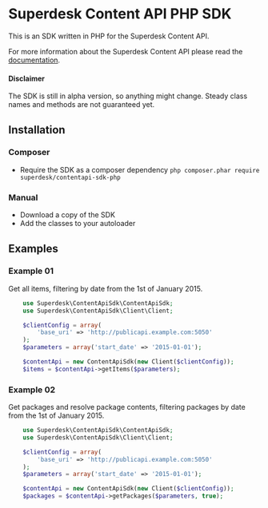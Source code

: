 # Superdesk Content API PHP SDK

This is an SDK written in PHP for the Superdesk Content API. 

For more information about the Superdesk Content API please read the [documentation](http://docs.superdeskcontentapi.apiary.io/).

#### Disclaimer
The SDK is still in alpha version, so anything might change. Steady class names 
and methods are not guaranteed yet.

## Installation

### Composer
* Require the SDK as a composer dependency 
```php composer.phar require superdesk/contentapi-sdk-php```

### Manual
* Download a copy of the SDK
* Add the classes to your autoloader

## Examples

### Example 01

Get all items, filtering by date from the 1st of January 2015.

```php
    use Superdesk\ContentApiSdk\ContentApiSdk;
    use Superdesk\ContentApiSdk\Client\Client;

    $clientConfig = array(
        'base_uri' => 'http://publicapi.example.com:5050'
    );
    $parameters = array('start_date' => '2015-01-01');

    $contentApi = new ContentApiSdk(new Client($clientConfig));
    $items = $contentApi->getItems($parameters);
```

### Example 02

Get packages and resolve package contents, filtering packages by date from the 1st of January 2015.

```php
    use Superdesk\ContentApiSdk\ContentApiSdk;
    use Superdesk\ContentApiSdk\Client\Client;

    $clientConfig = array(
        'base_uri' => 'http://publicapi.example.com:5050'
    );
    $parameters = array('start_date' => '2015-01-01');

    $contentApi = new ContentApiSdk(new Client($clientConfig));
    $packages = $contentApi->getPackages($parameters, true);
```
